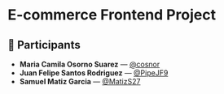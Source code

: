# E-commerce Frontend Project

## 👥 Participants
- **Maria Camila Osorno Suarez** — [@cosnor](https://github.com/cosnor)  
- **Juan Felipe Santos Rodriguez** — [@PipeJF9](https://github.com/PipeJF9)  
- **Samuel Matiz Garcia** — [@MatizS27](https://github.com/MatizS27)  

